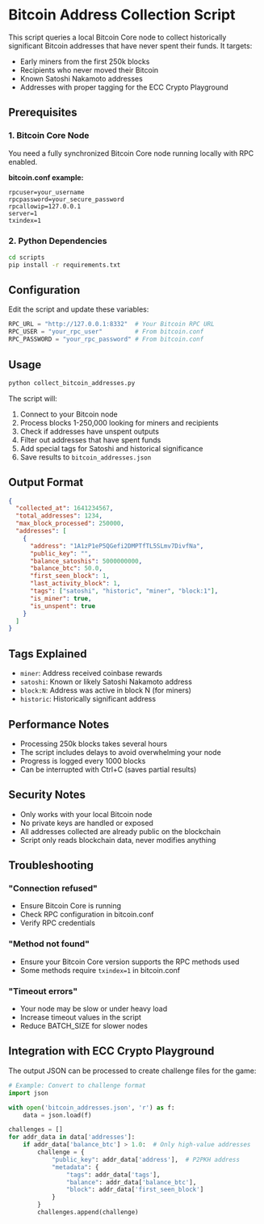 # Bitcoin Address Collection Script

This script queries a local Bitcoin Core node to collect historically significant Bitcoin addresses that have never spent their funds. It targets:

- Early miners from the first 250k blocks
- Recipients who never moved their Bitcoin
- Known Satoshi Nakamoto addresses
- Addresses with proper tagging for the ECC Crypto Playground

## Prerequisites

### 1. Bitcoin Core Node
You need a fully synchronized Bitcoin Core node running locally with RPC enabled.

**bitcoin.conf example:**
```
rpcuser=your_username
rpcpassword=your_secure_password
rpcallowip=127.0.0.1
server=1
txindex=1
```

### 2. Python Dependencies
```bash
cd scripts
pip install -r requirements.txt
```

## Configuration

Edit the script and update these variables:
```python
RPC_URL = "http://127.0.0.1:8332"  # Your Bitcoin RPC URL
RPC_USER = "your_rpc_user"         # From bitcoin.conf
RPC_PASSWORD = "your_rpc_password" # From bitcoin.conf
```

## Usage

```bash
python collect_bitcoin_addresses.py
```

The script will:
1. Connect to your Bitcoin node
2. Process blocks 1-250,000 looking for miners and recipients
3. Check if addresses have unspent outputs
4. Filter out addresses that have spent funds
5. Add special tags for Satoshi and historical significance
6. Save results to `bitcoin_addresses.json`

## Output Format

```json
{
  "collected_at": 1641234567,
  "total_addresses": 1234,
  "max_block_processed": 250000,
  "addresses": [
    {
      "address": "1A1zP1eP5QGefi2DMPTfTL5SLmv7DivfNa",
      "public_key": "",
      "balance_satoshis": 5000000000,
      "balance_btc": 50.0,
      "first_seen_block": 1,
      "last_activity_block": 1,
      "tags": ["satoshi", "historic", "miner", "block:1"],
      "is_miner": true,
      "is_unspent": true
    }
  ]
}
```

## Tags Explained

- `miner`: Address received coinbase rewards
- `satoshi`: Known or likely Satoshi Nakamoto address
- `block:N`: Address was active in block N (for miners)
- `historic`: Historically significant address

## Performance Notes

- Processing 250k blocks takes several hours
- The script includes delays to avoid overwhelming your node
- Progress is logged every 1000 blocks
- Can be interrupted with Ctrl+C (saves partial results)

## Security Notes

- Only works with your local Bitcoin node
- No private keys are handled or exposed
- All addresses collected are already public on the blockchain
- Script only reads blockchain data, never modifies anything

## Troubleshooting

### "Connection refused"
- Ensure Bitcoin Core is running
- Check RPC configuration in bitcoin.conf
- Verify RPC credentials

### "Method not found"
- Ensure your Bitcoin Core version supports the RPC methods used
- Some methods require `txindex=1` in bitcoin.conf

### "Timeout errors"
- Your node may be slow or under heavy load
- Increase timeout values in the script
- Reduce BATCH_SIZE for slower nodes

## Integration with ECC Crypto Playground

The output JSON can be processed to create challenge files for the game:

```python
# Example: Convert to challenge format
import json

with open('bitcoin_addresses.json', 'r') as f:
    data = json.load(f)

challenges = []
for addr_data in data['addresses']:
    if addr_data['balance_btc'] > 1.0:  # Only high-value addresses
        challenge = {
            "public_key": addr_data['address'],  # P2PKH address
            "metadata": {
                "tags": addr_data['tags'],
                "balance": addr_data['balance_btc'],
                "block": addr_data['first_seen_block']
            }
        }
        challenges.append(challenge)
```

